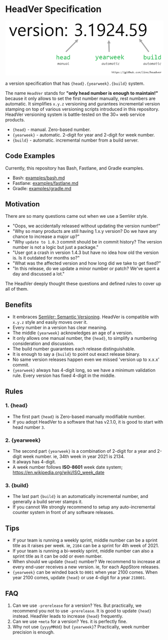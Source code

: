 # HeadVer Specification

![example](images/example.png)

a version specification that has `{head}.{yearweek}.{build}` system.

The name `HeadVer` stands for **"only head number is enough to maintain!"** because it only allows to set the first number manually, rest numbers are automatic. It simplifies `x.y.z` versioning and gurantees incremental version stamping on top of various versioning scripts introduced in this repository. HeadVer versioning system is battle-tested on the 30+ web service products.

- `{head}` - manual. Zero-based number.
- `{yearweek}` - automatic. 2-digit for year and 2-digit for week number.
- `{build}` - automatic. incremental number from a build server.

## Code Examples

Currently, this repository has Bash, Fastlane, and Gradle examples.

- Bash: [examples/bash.md](examples/bash.md)
- Fastlane: [examples/fastlane.md](examples/fastlane.md)
- Gradle: [examples/gradle.md](examples/gradle.md)

## Motivation

There are so many questions came out when we use a SemVer style.
- "Oops, we accidentally released without updating the version number!" 
- "Why so many products are still having 1.x.y version? Do we have any chance to increase a major up?"
- "Why `update to 1.0.3` commit should be in commit history? The version number is not a logic but just a package."
- "User got a crash in version 1.4.3 but have no idea how old the version is. Is it outdated for months so?"
- "What was the affected version and how long did we take to get fixed?"
- "In this release, do we update a minor number or patch? We've spent a day and discussed a lot."

The HeadVer deeply thought these questions and defined rules to cover up all of them.


## Benefits

- It embraces [SemVer; Semantic Versioning](https://github.com/semver/semver). HeadVer is compatible with `x.y.z` style and easily moves over it.
- Every number in a version has clear meaning.
- The middle `{yearweek}` acknowledges an age of a version.
- It only allows one manual number, the `{head}`, to simplify a numbering consideration and discussion.
- The build number guarantees each release distinguishable.
- It is enough to say a `{build}` to point out exact release binary.
- No same version releases happen even we missed 'version up to x.x.x' commit.
- `{yearweek}` always has 4-digit long, so we have a minimum validation rule. Every version has fixed 4-digit in the middle.

## Rules

### 1. {head}
- The first part `{head}` is Zero-based manually modifiable number.
- If you adopt HeadVer to a software that has v2.1.0, it is good to start with head number `3`.

### 2. {yearweek}
- The second part `{yearweek}` is a combination of 2-digit for a year and 2-digit week number. ie, 34th week in year 2021 is 2134.
- It always has 4-digit.
- A week number follows **ISO-8601** week date system; https://en.wikipedia.org/wiki/ISO_week_date

### 3. {build}
- The last part `{build}` is an automatically incremental number, and generally a build server stamps it.
- If you cannot We strongly recommend to setup any auto-incremental counter system in front of any software releases.

## Tips
- If your team is running a weekly sprint, middle number can be a sprint title as it raises per week. ie, `2104` can be a sprint for 4th week of 2021.
- If your team is running a bi-weekly sprint, middle number can also a sprint title as it can be odd or even number.
- When should we update `{head}` number? We recommend to increase at every end-user receives a new version. ie, for each AppStore releases.
- `{yearweek}` can be winded back to `0001` when year 2100 comes. When year 2100 comes, update `{head}` or use 4-digit for a year `210001`.

## FAQ
1. Can we use `-prerelease` for a version? Yes. But practically, we recommend you not to use `-prerelease`. It is good to update `{head}` instead. HeadVer leads to increase `{head}` frequently.
1. Can we use `+meta` for a version? Yes. it is perfectly fine.
1. Why not use `{yyyyMMdd}` but `{yearweek}`? Practically, week number precision is enough.
